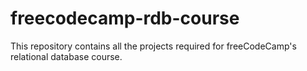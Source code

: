 # freecodecamp-rdb-course
This repository contains all the projects required for freeCodeCamp's relational database course.
